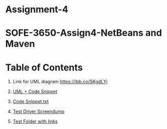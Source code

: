 # Assignment-4
# SOFE-3650-Assign4-NetBeans and Maven

# Table of Contents


1. Link for UML diagram https://ibb.co/SKgdLYj

2. [UML + Code Snippet](https://github.com/MamunTHossain/SOFE-3650-Assign1-Design-Patterns/blob/main/Assignment%201_%20Design%20Patterns.pdf)

3. [Code Snippet.txt](https://github.com/MamunTHossain/SOFE-3650-Assign1-Design-Patterns/blob/main/Test%20Driver.rtf)

4. [Test Driver Screendump](https://github.com/MamunTHossain/SOFE-3650-Assign1-Design-Patterns/blob/main/Screen%20Shot%202021-09-19%20at%2010.30.47%20PM.png)

5. [Test Folder with links](https://github.com/MamunTHossain/SOFE-3650-Assign1-Design-Patterns/blob/main/Test)
